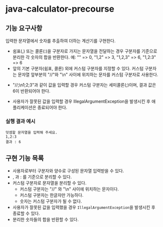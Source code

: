 # java-calculator-precourse

## 기능 요구사항

입력한 문자열에서 숫자를 추출하여 더하는 계산기를 구현한다.

* 쉼표(,) 또는 콜론(:)을 구분자로 가지는 문자열을 전달하는 경우 구분자를 기준으로 분리한 각 숫자의 합을 반환한다.
  예: "" => 0, "1,2" => 3, "1,2,3" => 6, "1,2:3" => 6
* 앞의 기본 구분자(쉼표, 콜론) 외에 커스텀 구분자를 지정할 수 있다. 커스텀 구분자는 문자열 앞부분의 "//"와 "\n" 사이에 위치하는 문자를 커스텀 구분자로 사용한다.

- "//;\n1;2;3"과 같이 값을 입력할 경우 커스텀 구분자는 세미콜론(;)이며, 결과 값은 6이 반환되어야 한다.

* 사용자가 잘못된 값을 입력할 경우 IllegalArgumentException을 발생시킨 후 애플리케이션은 종료되어야 한다.

### 실행 결과 예시

  ```
  덧셈할 문자열을 입력해 주세요.
  1,2:3
  결과 : 6
  ```

## 구현 기능 목록

* 사용자로부터 구분자와 양수로 구성된 문자열 입력받을 수 있다.
* , 과 : 를 기준으로 분리할 수 있다.
* 커스텀 구분자로 문자열을 분리할 수 있다.
    * 커스텀 구분자는 "//" 와 "\n" 사이에 위치하는 문자이다.
    * 커스텀 구분자는 한글자만 가능하다.
    * 숫자는 커스텀 구분자가 될 수 없다.
* 사용자가 잘못된 값을 입력했을 경우 `IllegalArgumentException`을 발생시킨 후 종료할 수 있다.
* 분리한 숫자들의 합을 반환할 수 있다.
